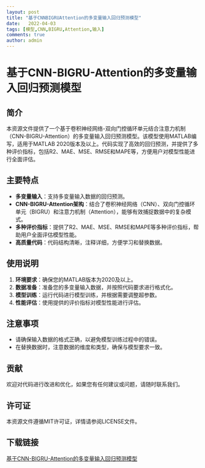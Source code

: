 ```yaml
---
layout: post
title: "基于CNNBIGRUAttention的多变量输入回归预测模型"
date:   2022-04-03
tags: [模型,CNN,BIGRU,Attention,输入]
comments: true
author: admin
---
```

# 基于CNN-BIGRU-Attention的多变量输入回归预测模型

## 简介
本资源文件提供了一个基于卷积神经网络-双向门控循环单元结合注意力机制（CNN-BIGRU-Attention）的多变量输入回归预测模型。该模型使用MATLAB编写，适用于MATLAB 2020版本及以上。代码实现了高效的回归预测，并提供了多种评价指标，包括R2、MAE、MSE、RMSE和MAPE等，方便用户对模型性能进行全面评估。

## 主要特点
- **多变量输入**：支持多变量输入数据的回归预测。
- **CNN-BIGRU-Attention架构**：结合了卷积神经网络（CNN）、双向门控循环单元（BIGRU）和注意力机制（Attention），能够有效捕捉数据中的复杂模式。
- **多种评价指标**：提供了R2、MAE、MSE、RMSE和MAPE等多种评价指标，帮助用户全面评估模型性能。
- **高质量代码**：代码结构清晰，注释详细，方便学习和替换数据。

## 使用说明
1. **环境要求**：确保您的MATLAB版本为2020及以上。
2. **数据准备**：准备您的多变量输入数据，并按照代码要求进行格式化。
3. **模型训练**：运行代码进行模型训练，并根据需要调整超参数。
4. **性能评估**：使用提供的评价指标对模型性能进行评估。

## 注意事项
- 请确保输入数据的格式正确，以避免模型训练过程中的错误。
- 在替换数据时，注意数据的维度和类型，确保与模型要求一致。

## 贡献
欢迎对代码进行改进和优化，如果您有任何建议或问题，请随时联系我们。

## 许可证
本资源文件遵循MIT许可证，详情请参阅LICENSE文件。

## 下载链接

[基于CNN-BIGRU-Attention的多变量输入回归预测模型](https://pan.quark.cn/s/ccdf9f2b6905)